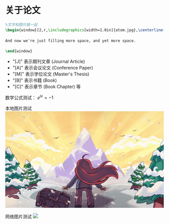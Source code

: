 <!-- <head>
    <script src="https://cdn.mathjax.org/mathjax/latest/MathJax.js?config=TeX-AMS-MML_HTMLorMML" type="text/javascript"></script>
    <script type="text/x-mathjax-config">
        MathJax.Hub.Config({
            tex2jax: {
            skipTags: ['script', 'noscript', 'style', 'textarea', 'pre'],
            inlineMath: [['$','$']]
            }
        });
    </script>
</head> -->
<head>
    <!-- 引入MathJax脚本 -->
    <script type="text/javascript" async
        src="https://cdnjs.cloudflare.com/ajax/libs/mathjax/2.7.7/MathJax.js?config=TeX-MML-AM_CHTML">
    </script>
    <script type="text/x-mathjax-config">
        MathJax.Hub.Config({
            tex2jax: {
                inlineMath: [['$', '$'], ['\\(', '\\)']],
                displayMath: [['$$', '$$'], ['\\[', '\\]']],
                processEscapes: true
            },
            "HTML-CSS": {
                availableFonts: ["TeX"]
            }
        });
    </script>
     <script>
      <link rel="stylesheet" href="https://cdnjs.cloudflare.com/ajax/libs/highlight.js/11.3.1/styles/default.min.css">

    <!-- 引入 highlight.js 的核心脚本 -->
    <script src="https://cdnjs.cloudflare.com/ajax/libs/highlight.js/11.3.1/highlight.min.js"></script>

    <!-- 初始化 highlight.js -->
    <script>hljs.initHighlightingOnLoad();</script>
</script>
</head>

# 关于论文

``` latex
%文字和图片搞一起
\begin{window}[2,r,\includegraphics[width=1.0in]{atom.jpg},\centerline{The Atom}] The \verb+multicol+ package allows using multiple columns without starting a new page.  Using floats is not possible in a columns environment, however with the \verb+picinpar+ package, I can set a picture inside a block of text---just like you one you see here.  Isn't \LaTeX{} cool?

And now we're just filling more space, and yet more space.  

\end{window}
```

- "[J]" 表示期刊文章 (Journal Article)
- "[A]" 表示会议论文 (Conference Paper)
- "[M]" 表示学位论文 (Master's Thesis)
- "[B]" 表示书籍 (Book)
- "[C]" 表示章节 (Book Chapter) 等

数学公式测试：
$e^{ix}=-1$

本地图片测试
<img src=/images/wp4578859.png>

网络图片测试
<img src="https://i2.wp.com/indianaiproduction.com/wp-content/uploads/2019/09/24-seaborn-heatmap-correlation.png?resize=768%2C473&ssl=1">

<!-- # 2 摘要

![image-20240130163223540](C:\Users\lty\AppData\Roaming\Typora\typora-user-images\image-20240130163223540.png)

![image-20240130163156482](C:\Users\lty\AppData\Roaming\Typora\typora-user-images\image-20240130163156482.png)

![image-20240130163259924](C:\Users\lty\AppData\Roaming\Typora\typora-user-images\image-20240130163259924.png)

![image-20240130163812903](C:\Users\lty\AppData\Roaming\Typora\typora-user-images\image-20240130163812903.png)

![image-20240130164531691](C:\Users\lty\AppData\Roaming\Typora\typora-user-images\image-20240130164531691.png)

![image-20240130165017306](C:\Users\lty\AppData\Roaming\Typora\typora-user-images\image-20240130165017306.png)

![image-20240130165932979](C:\Users\lty\AppData\Roaming\Typora\typora-user-images\image-20240130165932979.png)

![image-20240130170403645](C:\Users\lty\AppData\Roaming\Typora\typora-user-images\image-20240130170403645.png) -->